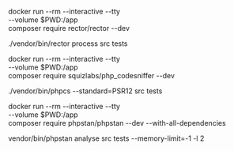 docker run --rm --interactive --tty \
--volume $PWD:/app \
composer require rector/rector --dev

./vendor/bin/rector process src tests

docker run --rm --interactive --tty \
--volume $PWD:/app \
composer require squizlabs/php_codesniffer --dev

./vendor/bin/phpcs --standard=PSR12 src tests

docker run --rm --interactive --tty \
--volume $PWD:/app \
composer require phpstan/phpstan --dev --with-all-dependencies

vendor/bin/phpstan analyse src tests --memory-limit=-1 -l 2
